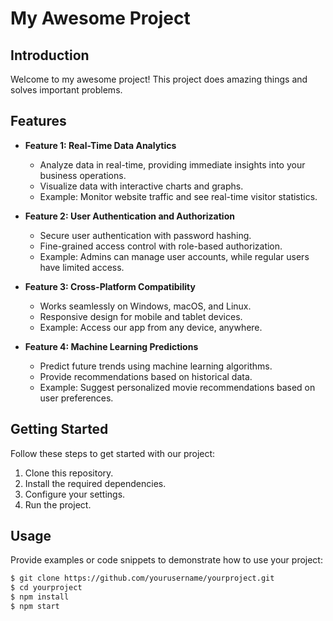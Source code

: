 # My Awesome Project

## Introduction

Welcome to my awesome project! This project does amazing things and solves important problems.

## Features

- **Feature 1: Real-Time Data Analytics**
  - Analyze data in real-time, providing immediate insights into your business operations.
  - Visualize data with interactive charts and graphs.
  - Example: Monitor website traffic and see real-time visitor statistics.

- **Feature 2: User Authentication and Authorization**
  - Secure user authentication with password hashing.
  - Fine-grained access control with role-based authorization.
  - Example: Admins can manage user accounts, while regular users have limited access.

- **Feature 3: Cross-Platform Compatibility**
  - Works seamlessly on Windows, macOS, and Linux.
  - Responsive design for mobile and tablet devices.
  - Example: Access our app from any device, anywhere.

- **Feature 4: Machine Learning Predictions**
  - Predict future trends using machine learning algorithms.
  - Provide recommendations based on historical data.
  - Example: Suggest personalized movie recommendations based on user preferences.

## Getting Started

Follow these steps to get started with our project:

1. Clone this repository.
2. Install the required dependencies.
3. Configure your settings.
4. Run the project.

## Usage

Provide examples or code snippets to demonstrate how to use your project:

```bash
$ git clone https://github.com/yourusername/yourproject.git
$ cd yourproject
$ npm install
$ npm start
